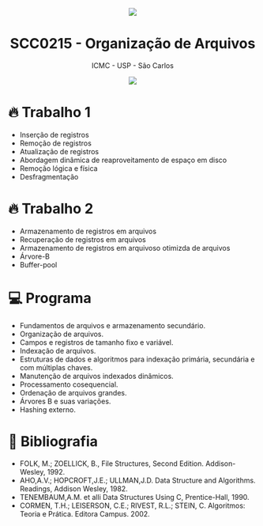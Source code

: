 <p align="center">
  <img src="https://media.giphy.com/media/3o6Ztk7NosfLVRqcpy/giphy.gif"/>
  <h1 align="center"> SCC0215 - Organização de Arquivos </h1>
  <p align="center"> ICMC - USP - São Carlos  </p>
</p>

<p align="center">
  <img src="https://forthebadge.com/images/badges/made-with-c.svg"/>
</p>

# :fire: Trabalho 1
* Inserção de registros
* Remoção de registros
* Atualização de registros
* Abordagem dinâmica de reaproveitamento de espaço em disco
* Remoção lógica e física
* Desfragmentação

# :fire: Trabalho 2
* Armazenamento de registros em arquivos
* Recuperação de registros em arquivos
* Armazenamento de registros em arquivoso otimizda de arquivos
* Árvore-B
* Buffer-pool

# :computer: Programa

* Fundamentos de arquivos e armazenamento secundário. 
* Organização de arquivos. 
* Campos e registros de tamanho fixo e variável. 
* Indexação de arquivos. 
* Estruturas de dados e algoritmos para indexação primária, secundária e com múltiplas chaves. 
* Manutenção de arquivos indexados dinâmicos. 
* Processamento cosequencial. 
* Ordenação de arquivos grandes. 
* Árvores B e suas variações. 
* Hashing externo.

# :ledger: Bibliografia

* FOLK, M.; ZOELLICK, B., File Structures, Second Edition. Addison-Wesley, 1992.
* AHO,A.V.; HOPCROFT,J.E.; ULLMAN,J.D. Data Structure and Algorithms. Readings, Addison Wesley, 1982.
* TENEMBAUM,A.M. et alli Data Structures Using C, Prentice-Hall, 1990.
* CORMEN, T.H.; LEISERSON, C.E.; RIVEST, R.L.; STEIN, C. Algoritmos: Teoria e Prática. Editora Campus. 2002.

